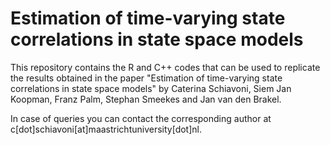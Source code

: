 # Estimation of time-varying state correlations in state space models

This repository contains the R and C++ codes that can be used to replicate the results obtained in the paper "Estimation of time-varying state correlations in state space models" by Caterina Schiavoni, Siem Jan Koopman, Franz Palm, Stephan Smeekes and Jan van den Brakel.

In case of queries you can contact the corresponding author at c[dot]schiavoni[at]maastrichtuniversity[dot]nl.

